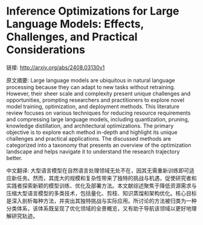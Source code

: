 # Inference Optimizations for Large Language Models: Effects, Challenges, and Practical Considerations

链接: http://arxiv.org/abs/2408.03130v1

原文摘要:
Large language models are ubiquitous in natural language processing because
they can adapt to new tasks without retraining. However, their sheer scale and
complexity present unique challenges and opportunities, prompting researchers
and practitioners to explore novel model training, optimization, and deployment
methods. This literature review focuses on various techniques for reducing
resource requirements and compressing large language models, including
quantization, pruning, knowledge distillation, and architectural optimizations.
The primary objective is to explore each method in-depth and highlight its
unique challenges and practical applications. The discussed methods are
categorized into a taxonomy that presents an overview of the optimization
landscape and helps navigate it to understand the research trajectory better.

中文翻译:
大型语言模型在自然语言处理领域无处不在，因其无需重新训练即可适应新任务。然而，其庞大的规模和复杂性带来了独特的挑战与机遇，促使研究者和实践者探索新颖的模型训练、优化及部署方法。本文献综述聚焦于降低资源需求与压缩大型语言模型的多类技术，包括量化、剪枝、知识蒸馏和架构优化。核心目标是深入剖析每种方法，并突出其独特挑战与实际应用。所讨论的方法被归类为一种分类体系，该体系既呈现了优化领域的全景概览，又有助于导航该领域以更好地理解研究轨迹。
